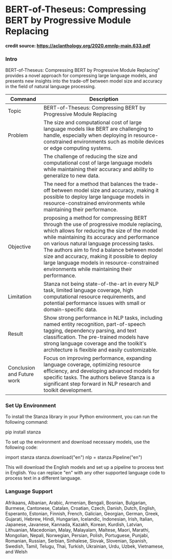 # BERT-of-Theseus: Compressing BERT by Progressive Module Replacing

#### credit source: https://aclanthology.org/2020.emnlp-main.633.pdf


### Intro
BERT-of-Theseus: Compressing BERT by Progressive Module Replacing" provides a novel approach for compressing large language models, and presents new insights into the trade-off between model size and accuracy in the field of natural language processing.

| Command | Description |
| --- | --- |
| Topic |BERT-of-Theseus: Compressing BERT by Progressive Module Replacing |
| Problem | The size and computational cost of large language models like BERT are challenging to handle, especially when deploying in resource-constrained environments such as mobile devices or edge computing systems.|
|  |The challenge of reducing the size and computational cost of large language models while maintaining their accuracy and ability to generalize to new data.|
|  |The need for a method that balances the trade-off between model size and accuracy, making it possible to deploy large language models in resource-constrained environments while maintaining their performance. |
| Objective | proposing a method for compressing BERT through the use of progressive module replacing, which allows for reducing the size of the model while maintaining its accuracy and performance on various natural language processing tasks. The authors aim to find a balance between model size and accuracy, making it possible to deploy large language models in resource-constrained environments while maintaining their performance.|
| Limitation | Stanza not being state-of-the-art in every NLP task, limited language coverage, high computational resource requirements, and potential performance issues with small or domain-specific data. |
| Result | Show strong performance in NLP tasks, including named entity recognition, part-of-speech tagging, dependency parsing, and text classification. The pre-trained models have strong language coverage and the toolkit's architecture is flexible and easily customizable. |
| Conclusion and Future work | Focus on improving performance, expanding language coverage, optimizing resource efficiency, and developing advanced models for specific tasks. The authors believe Stanza is a significant step forward in NLP research and toolkit development. |

### Set Up Environment
To install the Stanza library in your Python environment, you can run the following command:

pip install stanza

To set up the environment and download necessary models, use the following code:

 import stanza
 stanza.download("en")
 nlp = stanza.Pipeline("en")

This will download the English models and set up a pipeline to process text in English. You can replace "en" with any other supported language code to process text in a different language.

### Language Support
Afrikaans, Albanian, Arabic, Armenian, Bengali, Bosnian, Bulgarian, Burmese, Cantonese, Catalan, Croatian, Czech, Danish, Dutch, English, Esperanto, Estonian, Finnish, French, Galician, Georgian, German, Greek, Gujarati, Hebrew, Hindi, Hungarian, Icelandic, Indonesian, Irish, Italian, Japanese, Javanese, Kannada, Kazakh, Korean, Kurdish, Latvian, Lithuanian, Macedonian, Malay, Malayalam, Maltese, Maori, Marathi, Mongolian, Nepali, Norwegian, Persian, Polish, Portuguese, Punjabi, Romanian, Russian, Serbian, Sinhalese, Slovak, Slovenian, Spanish, Swedish, Tamil, Telugu, Thai, Turkish, Ukrainian, Urdu, Uzbek, Vietnamese, and Welsh
